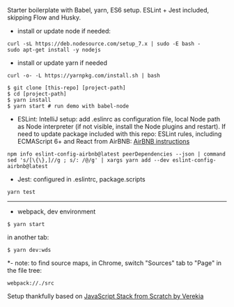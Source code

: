 Starter boilerplate with Babel, yarn, ES6 setup.
ESLint + Jest included, skipping Flow and Husky.

- install or update node if needed:
```
curl -sL https://deb.nodesource.com/setup_7.x | sudo -E bash -
sudo apt-get install -y nodejs
```

- install or update yarn if needed
```
curl -o- -L https://yarnpkg.com/install.sh | bash
```


```
$ git clone [this-repo] [project-path]
$ cd [project-path]
$ yarn install
$ yarn start # run demo with babel-node
```
- ESLint: IntelliJ setup: add .eslinrc as configuration file, local Node path as Node interpreter (if not visible, install the Node plugins and restart). If need to update package included with this repo: ESLint rules, including ECMAScript 6+ and React from AirBNB:
[AirBNB instructions](https://www.npmjs.com/package/eslint-config-airbnb)

```
npm info eslint-config-airbnb@latest peerDependencies --json | command sed 's/[\{\},]//g ; s/: /@/g' | xargs yarn add --dev eslint-config-airbnb@latest
```
- Jest: configured in .eslintrc, package.scripts
```
yarn test
```

___

- webpack, dev environment
```
$ yarn start
```
in another tab:
```
$ yarn dev:wds
```
*- note: to find source maps, in Chrome, switch "Sources" tab to "Page" in the file tree:
```
webpack://./src
```



Setup thankfully based on [JavaScript Stack from Scratch by Verekia](https://github.com/verekia/js-stack-from-scratch)